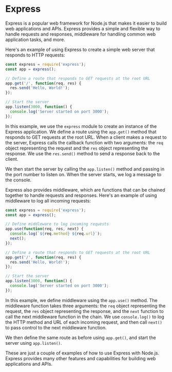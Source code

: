 # Express

Express is a popular web framework for Node.js that makes it easier to build web applications and APIs. Express provides a simple and flexible way to handle requests and responses, middleware for handling common web application tasks, and more.

Here's an example of using Express to create a simple web server that responds to HTTP requests:
```js
const express = require('express');
const app = express();

// Define a route that responds to GET requests at the root URL
app.get('/', function(req, res) {
  res.send('Hello, World!');
});

// Start the server
app.listen(3000, function() {
  console.log('Server started on port 3000');
});
```

In this example, we use the `express` module to create an instance of the Express application. We define a route using the `app.get()` method that responds to GET requests at the root URL. When a client makes a request to the server, Express calls the callback function with two arguments: the `req` object representing the request and the `res` object representing the response. We use the `res.send()` method to send a response back to the client.

We then start the server by calling the `app.listen()` method and passing in the port number to listen on. When the server starts, we log a message to the console.

Express also provides middleware, which are functions that can be chained together to handle requests and responses. Here's an example of using middleware to log all incoming requests:
```js
const express = require('express');
const app = express();

// Define middleware to log incoming requests
app.use(function(req, res, next) {
  console.log(`${req.method} ${req.url}`);
  next();
});

// Define a route that responds to GET requests at the root URL
app.get('/', function(req, res) {
  res.send('Hello, World!');
});

// Start the server
app.listen(3000, function() {
  console.log('Server started on port 3000');
});
```

In this example, we define middleware using the `app.use()` method. The middleware function takes three arguments: the `req` object representing the request, the `res` object representing the response, and the `next` function to call the next middleware function in the chain. We use `console.log()` to log the HTTP method and URL of each incoming request, and then call `next()` to pass control to the next middleware function.

We then define the same route as before using `app.get()`, and start the server using `app.listen()`.

These are just a couple of examples of how to use Express with Node.js. Express provides many other features and capabilities for building web applications and APIs.